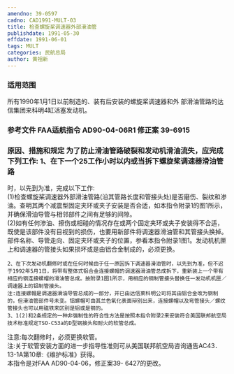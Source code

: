 ```yaml
---
amendno: 39-0597  
cadno: CAD1991-MULT-03  
title: 检查螺旋桨调速器外部滑油管  
publishdate: 1991-05-30  
effdate: 1991-06-01  
tags: MULT  
categories: 民航总局  
author: 黄祖新  
---
```

  
### 适用范围  
所有1990年1月1日以前制造的、装有后安装的螺旋桨调速器和外
部滑油管路的达信集团来科明4缸活塞发动机。  
  
<!--more-->  
### 参考文件    FAA适航指令 AD90-04-06R1 修正案 39-6915  
  
### 原因、措施和规定     为了防止滑油管路破裂和发动机滑油流失，应完成下列工作:     1、在下一个25工作小时以内或当拆下螺旋桨调速器滑油管路  
时，以先到为准，完成以下工作:  
      (1)检查螺旋桨调速器外部滑油管路(沿其管路长度和管接头处)是否磨伤、裂纹和渗油。查明其两个减震型固定夹环或夹子安装是否合适，如本指令附录1的图1所示，并确保滑油导管与相邻部件之间有足够的间隙。  
      (2)如有任何渗油、擦伤或相碰的情况存在或两个固定夹环或夹子安装得不合适，既使是该部件没有目视到的损伤，也要用新部件将调速器滑油管和其管接头换掉。部件名称、导管走向、固定夹环或夹子的位置，参看本指令附录1图1。发动机机匣上和调速器的管接头如果损坏或是由铝合金制成的，必须更换。  
  
      
    2、在下次发动机翻修时或在任何时候由于任一原因拆下调速器滑油管时，以先到为准，但不迟于1992年5月1日，将带有整体式铝合金连接螺帽的调速器滑油管总成拆下，重新装上一个带有相应的钢连接螺帽的滑油管总成。按附录1图1所示，用相应的钢制管接头替换任一发动机机匣／调速器上的铝制管接头。  
    注:连接螺帽是调速器滑油导管总成的一部分，并已由达信莱科明公司将其由铝合金改为钢制的，但滑油管部件号未变。铝螺帽可由其兰色氧化表面辩别出来，连接螺帽以及弯管接头／螺纹管接头也可以用磁铁来区别是铝或是钢的。  
    3、1(2)和2条规定的一种非强制性的符合性方法是按照本指令附录2来安装符合美国联邦航空局技术标准规定TSO-C53a的D型钢接头和耐火的软管总成。  
注意:每次翻修时，必须更换软管。  
    注:关于软管安装方面的进一步指导性准则可从美国联邦航空局咨询通告AC43．13-1A第10章:《维护标准》获得。  
    本指令是对FAA AD90-04-06，修正案39- 6427的更改。  
      
  
